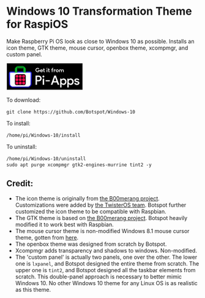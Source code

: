 # Windows 10 Transformation Theme for RaspiOS
Make Raspberry Pi OS look as close to Windows 10 as possible.
Installs an icon theme, GTK theme, mouse cursor, openbox theme, xcompmgr, and custom panel.

[![badge](https://github.com/Botspot/pi-apps/blob/master/icons/badge.png?raw=true)](https://github.com/Botspot/pi-apps)

To download:

    git clone https://github.com/Botspot/Windows-10
    
To install:
    
    /home/pi/Windows-10/install

To uninstall:

    /home/pi/Windows-10/uninstall
    sudo apt purge xcompmgr gtk2-engines-murrine tint2 -y
## Credit:
- The icon theme is originally from [the B00merang project](https://github.com/B00merang-Artwork/Windows-10). Customizations were added by [the TwisterOS team](https://twisteros.com/). Botspot further customized the icon theme to be compatible with Raspbian.
- The GTK theme is based on [the B00merang project](https://github.com/B00merang-Project/Windows-10). Botspot heavily modified it to work best with Raspbian.
- The mouse cursor theme is non-modified Windows 8.1 mouse cursor theme, gotten from [here](https://www.gnome-look.org/p/1084938/).
- The openbox theme was designed from scratch by Botspot.
- Xcompmgr adds transparency and shadows to windows. Non-modified.
- The 'custom panel' is actually two panels, one over the other. The lower one is `lxpanel`, and Botspot designed the entire theme from scratch. The upper one is `tint2`, and Botspot designed all the taskbar elements from scratch. This double-panel approach is necessary to  better mimic Windows 10. No other Windows 10 theme for any Linux OS is as realistic as this theme.
